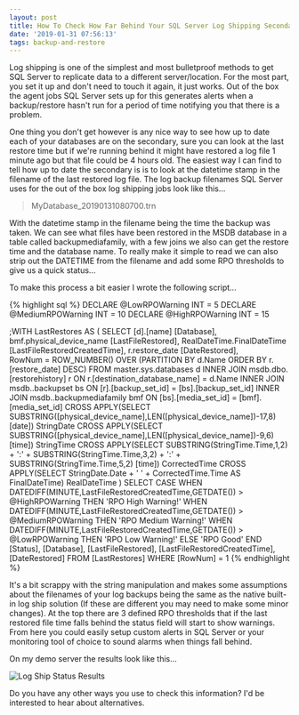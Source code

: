 ```yaml
---
layout: post
title: How To Check How Far Behind Your SQL Server Log Shipping Secondary Is
date: '2019-01-31 07:56:13'
tags: backup-and-restore
---
```

Log shipping is one of the simplest and most bulletproof methods to get SQL Server to replicate data to a different server/location. For the most part, you set it up and don't need to touch it again, it just works. Out of the box the agent jobs SQL Server sets up for this generates alerts when a backup/restore hasn't run for a period of time notifying you that there is a problem. 

One thing you don't get however is any nice way to see how up to date each of your databases are on the secondary, sure you can look at the last restore time but if we're running behind it might have restored a log file 1 minute ago but that file could be 4 hours old. The easiest way I can find to tell how up to date the secondary is is to look at the datetime stamp in the filename of the last restored log file. The log backup filenames SQL Server uses for the out of the box log shipping jobs look like this...

>   MyDatabase_20190131080700.trn

With the datetime stamp in the filename being the time the backup was taken. We can see what files have been restored in the MSDB database in a table called backupmediafamily, with a few joins we also can get the restore time and the database name. To really make it simple to read we can also strip out the DATETIME from the filename and add some RPO thresholds to give us a quick status...

To make this process a bit easier I wrote the following script...

{% highlight sql %}
DECLARE @LowRPOWarning INT = 5
DECLARE @MediumRPOWarning INT = 10
DECLARE @HighRPOWarning INT = 15

;WITH LastRestores AS
(
SELECT
    [d].[name] [Database],
    bmf.physical_device_name [LastFileRestored],
    RealDateTime.FinalDateTime [LastFileRestoredCreatedTime],
    r.restore_date [DateRestored],        
    RowNum = ROW_NUMBER() OVER (PARTITION BY d.Name ORDER BY r.[restore_date] DESC)
FROM master.sys.databases d
    INNER JOIN msdb.dbo.[restorehistory] r ON r.[destination_database_name] = d.Name
    INNER JOIN msdb..backupset bs ON [r].[backup_set_id] = [bs].[backup_set_id]
    INNER JOIN msdb..backupmediafamily bmf ON [bs].[media_set_id] = [bmf].[media_set_id] 
    CROSS APPLY(SELECT SUBSTRING([physical_device_name],LEN([physical_device_name])-17,8) [date])  StringDate
    CROSS APPLY(SELECT SUBSTRING([physical_device_name],LEN([physical_device_name])-9,6) [time])  StringTime
    CROSS APPLY(SELECT 
            SUBSTRING(StringTime.Time,1,2) + ':' + 
            SUBSTRING(StringTime.Time,3,2) + ':' + 
            SUBSTRING(StringTime.Time,5,2) 
        [time])  CorrectedTime
    CROSS APPLY(SELECT StringDate.Date + ' ' + CorrectedTime.Time AS FinalDateTime)  RealDateTime
)
SELECT 
     CASE WHEN DATEDIFF(MINUTE,LastFileRestoredCreatedTime,GETDATE()) > @HighRPOWarning THEN 'RPO High Warning!'
        WHEN DATEDIFF(MINUTE,LastFileRestoredCreatedTime,GETDATE()) > @MediumRPOWarning THEN 'RPO Medium Warning!'
        WHEN DATEDIFF(MINUTE,LastFileRestoredCreatedTime,GETDATE()) > @LowRPOWarning THEN 'RPO Low Warning!'
        ELSE 'RPO Good'
     END [Status],
    [Database],
    [LastFileRestored],
    [LastFileRestoredCreatedTime],
    [DateRestored]
FROM [LastRestores]
WHERE [RowNum] = 1
{% endhighlight %}

It's a bit scrappy with the string manipulation and makes some assumptions about the filenames of your log backups being the same as the native built-in log ship solution (If these are different you may need to make some minor changes). At the top there are 3 defined RPO thresholds that if the last restored file time falls behind the status field will start to show warnings. From here you could easily setup custom alerts in SQL Server or your monitoring tool of choice to sound alarms when things fall behind.

On my demo server the results look like this...

![Log Ship Status Results]({{site.url}}/content/images/2019-Log-Ship-Status\results.PNG)

Do you have any other ways you use to check this information? I'd be interested to hear about alternatives.